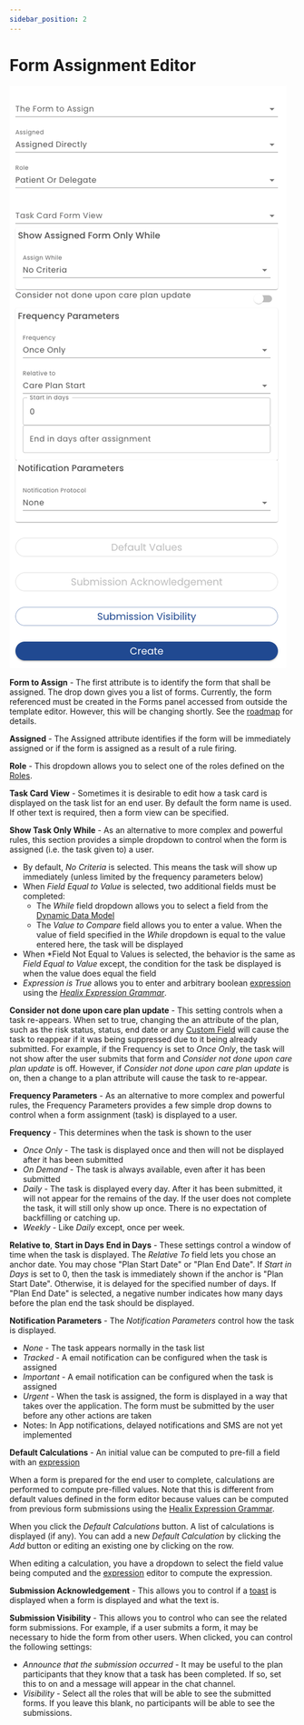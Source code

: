 ```yaml
---
sidebar_position: 2
---
```


# Form Assignment Editor

![Lists](./img/form-assignment-editor.png)

**Form to Assign** - The first attribute is to identify the form that shall be assigned.  The drop down gives you a list of forms.  Currently, the form referenced must be created in the Forms panel accessed from outside the template editor.  However, this will be changing shortly. See the [roadmap](/docs/roadmap#template-scoped-forms) for details.

**Assigned** - The Assigned attribute identifies if the form will be immediately assigned or if the form is assigned as a result of a rule firing.

**Role** - This dropdown allows you to select one of the roles defined on the [Roles](/docs/creating-plans/roles/roles-list).

**Task Card View** -  Sometimes it is desirable to edit how a task card is displayed on the task list for an end user.  By default the form name is used.  If other text is required, then a form view can be specified.

**Show Task Only While** - As an alternative to more complex and powerful rules, this section provides a simple dropdown to control when the form is assigned (i.e. the task given to) a user.  

* By default, *No Criteria* is selected.  This means the task will show up immediately (unless limited by the frequency parameters below)
* When *Field Equal to Value* is selected, two additional fields must be completed:
  * The *While* field dropdown allows you to select a field from the [Dynamic Data Model](../../dynamic-data-model/data-model-intro)
  * The *Value to Compare* field allows you to enter a value. When the value of field specified in the *While* dropdown is equal to the value entered here, the task will be displayed
* When *Field Not Equal to Values is selected, the behavior is the same as *Field Equal to Value* except, the condition for the task be displayed is when the value does equal the field
* *Expression is True* allows you to enter and arbitrary boolean [expression](/docs/dynamic-data-model/expressions) using the *[Healix Expression Grammar](/docs/dynamic-data-model/healix-calculation-grammar)*.

**Consider not done upon care plan update** - This setting controls when a task re-appears. When set to true, changing the an attribute of the plan, such as the risk status, status, end date or any [Custom Field](./custom-fields) will cause the task to reappear if it was being suppressed due to it being already submitted.  For example, if the Frequency is set to *Once Only*, the task will not show after the user submits that form and *Consider not done upon care plan update* is off. However, if *Consider not done upon care plan update* is on, then a change to a plan attribute will cause the task to re-appear.

**Frequency Parameters** - As an alternative to more complex and powerful rules, the Frequency Parameters provides a few simple drop downs to control when a form assignment (task) is displayed to a user.

**Frequency** - This determines when the task is shown to the user

* *Once Only* - The task is displayed once and then will not be displayed after it has been submitted
* *On Demand* - The task is always available, even after it has been submitted
* *Daily* - The task is displayed every day.  After it has been submitted, it will not appear for the remains of the day.  If the user does not complete the task, it will still only show up once.  There is no expectation of backfilling or catching up.
* *Weekly* - Like *Daily* except, once per week.

**Relative to**, **Start in Days** **End in Days** - These settings control a window of time when the task is displayed.  The *Relative To* field lets you chose an anchor date. You may chose "Plan Start Date" or "Plan End Date". If *Start in Days* is set to 0, then the task is immediately shown if the anchor is "Plan Start Date".  Otherwise, it is delayed for the specified number of days.  If "Plan End Date" is selected, a negative number indicates how many days before the plan end the task should be displayed.

**Notification Parameters** - The *Notification Parameters* control how the task is displayed.

* *None* - The task appears normally in the task list
* *Tracked* - A email notification can be configured when the task is assigned 
* *Important* - A email notification can be configured when the task is assigned 
* *Urgent* - When the task is assigned, the form is displayed in a way that takes over the application.  The form must be submitted by the user before any other actions are taken
* Notes: In App notifications, delayed notifications and SMS are not yet implemented

**Default Calculations** - An initial value can be computed to pre-fill a field with an [expression](/docs/dynamic-data-model/expressions)

When a form is prepared for the end user to complete, calculations are performed to compute pre-filled values.  Note that this is different from default values defined in the form editor because values can be computed from previous form submissions using the  [Healix Expression Grammar](/docs/dynamic-data-model/healix-calculation-grammar).

When you click the *Default Calculations* button.  A list of calculations is displayed (if any).  You can add a new *Default Calculation* by clicking the *Add* button or editing an existing one by clicking on the row.

When editing a calculation, you have a dropdown to select the field value being computed and the [expression](/docs/dynamic-data-model/expressions) editor to compute the expression.

**Submission Acknowledgement** - This allows you to control if a [toast](/docs/glossary#toast) is displayed when a form is displayed and what the text is.

**Submission Visibility** - This allows you to control who can see the related form submissions.  For example, if a user submits a form, it may be necessary to hide the form from other users.  When clicked, you can control the following settings:

* *Announce that the submission occurred* - It may be useful to the plan participants that they know that a task has been completed.  If so, set this to on and a message will appear in the chat channel.  
* *Visibility* - Select all the roles that will be able to see the submitted forms.  If you leave this blank, no participants will be able to see the submissions.
  
  

